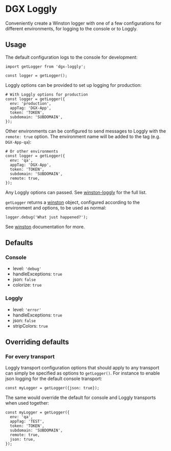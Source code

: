 # DGX Loggly

Conveniently create a Winston logger with one of a few configurations for different environments, for logging to the console or to Loggly.

## Usage

The default configuration logs to the console for development:

    import getLogger from 'dgx-loggly';

	const logger = getLogger();

Loggly options can be provided to set up logging for production:

    # With Loggly options for production
	const logger = getLogger({
	  env: 'production',
	  appTag: 'DGX-App',
	  token: 'TOKEN',
	  subdomain: 'SUBDOMAIN',
	});

Other environments can be configured to send messages to Loggly with the
`remote: true` option. The environment name will be added to the tag
(e.g. `DGX-App-qa`):

    # Or other environments 
	const logger = getLogger({
	  env: 'qa',
	  appTag: 'DGX-App',
	  token: 'TOKEN',
	  subdomain: 'SUBDOMAIN',
	  remote: true,
    });

Any Loggly options can passed. See
[winston-loggly](https://github.com/winstonjs/winston-loggly) for the full list.

`getLogger` returns a [winston](https://github.com/winstonjs/winston) object, configured according to the environment and options, to be used as normal:

	logger.debug('What just happened?');

See [winston](https://github.com/winstonjs/winston) documentation for more.

## Defaults

### Console

* level: `'debug'`
* handleExceptions: `true`
* json: `false`
* colorize: `true`

### Loggly

* level: `'error'`
* handleExceptions: `true`
* json: `false`
* stripColors: `true`

## Overriding defaults

### For every transport

Loggly transport configuration options that should apply to any transport can
simply be specified as options to `getLogger()`. For instance to enable json
logging for the default console transport:

    const myLogger = getLogger({json: true});

The same would override the default for console and Loggly transports when used
together:

    const myLogger = getLogger({
      env: 'qa',
	  appTag: 'TEST',
	  token: 'TOKEN',
	  subdomain: 'SUBDOMAIN',
	  remote: true,
      json: true,
    });



